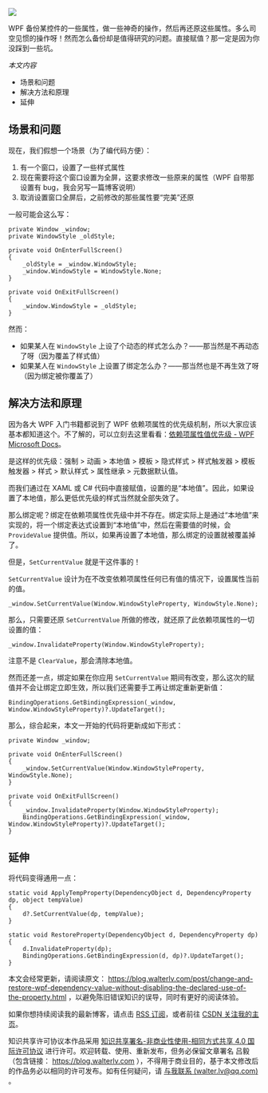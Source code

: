 ![](https://img1.lequ.co/2021/11/cover_02.jpeg)

WPF 备份某控件的一些属性，做一些神奇的操作，然后再还原这些属性。多么司空见惯的操作呀！然而怎么备份却是值得研究的问题。直接赋值？那一定是因为你没踩到一些坑。

*本文内容*
- 场景和问题
- 解决方法和原理
- 延伸

## 场景和问题

现在，我们假想一个场景（为了编代码方便）：

1. 有一个窗口，设置了一些样式属性
2. 现在需要将这个窗口设置为全屏，这要求修改一些原来的属性（WPF 自带那设置有 bug，我会另写一篇博客说明）
3. 取消设置窗口全屏后，之前修改的那些属性要“完美”还原

一般可能会这么写：

```
private Window _window;
private WindowStyle _oldStyle;

private void OnEnterFullScreen()
{
    _oldStyle = _window.WindowStyle;
    _window.WindowStyle = WindowStyle.None;
}

private void OnExitFullScreen()
{
    _window.WindowStyle = _oldStyle;
}
```

然而：

- 如果某人在 `WindowStyle` 上设了个动态的样式怎么办？——那当然是不再动态了呀（因为覆盖了样式值）
- 如果某人在 `WindowStyle` 上设置了绑定怎么办？——那当然也是不再生效了呀（因为绑定被你覆盖了）

## 解决方法和原理

因为各大 WPF 入门书籍都说到了 WPF 依赖项属性的优先级机制，所以大家应该基本都知道这个。不了解的，可以立刻去这里看看：[依赖项属性值优先级 - WPF	Microsoft Docs](https://docs.microsoft.com/zh-cn/dotnet/framework/wpf/advanced/dependency-property-value-precedence#dependency-property-setting-precedence-list)。

是这样的优先级：强制 > 动画 > 本地值 > 模板 > 隐式样式 > 样式触发器 > 模板触发器 > 样式 > 默认样式 > 属性继承 > 元数据默认值。

而我们通过在 XAML 或 C# 代码中直接赋值，设置的是“本地值”。因此，如果设置了本地值，那么更低优先级的样式当然就全部失效了。

那么绑定呢？绑定在依赖项属性优先级中并不存在。绑定实际上是通过“本地值”来实现的，将一个绑定表达式设置到“本地值”中，然后在需要值的时候，会 `ProvideValue` 提供值。所以，如果再设置了本地值，那么绑定的设置就被覆盖掉了。

但是，`SetCurrentValue` 就是干这件事的！

`SetCurrentValue` 设计为在不改变依赖项属性任何已有值的情况下，设置属性当前的值。

```
_window.SetCurrentValue(Window.WindowStyleProperty, WindowStyle.None);
```

那么，只需要还原 `SetCurrentValue` 所做的修改，就还原了此依赖项属性的一切设置的值：

```
_window.InvalidateProperty(Window.WindowStyleProperty);
```

注意不是 `ClearValue`，那会清除本地值。

然而还差一点，绑定如果在你应用 `SetCurrentValue` 期间有改变，那么这次的赋值并不会让绑定立即生效，所以我们还需要手工再让绑定重新更新值：

```
BindingOperations.GetBindingExpression(_window, Window.WindowStyleProperty)?.UpdateTarget();
```

那么，综合起来，本文一开始的代码将更新成如下形式：

```
private Window _window;

private void OnEnterFullScreen()
{
    _window.SetCurrentValue(Window.WindowStyleProperty, WindowStyle.None);
}

private void OnExitFullScreen()
{
    _window.InvalidateProperty(Window.WindowStyleProperty);
    BindingOperations.GetBindingExpression(_window, Window.WindowStyleProperty)?.UpdateTarget();
}
```

## 延伸

将代码变得通用一点：

```
static void ApplyTempProperty(DependencyObject d, DependencyProperty dp, object tempValue)
{
    d?.SetCurrentValue(dp, tempValue);
}

static void RestoreProperty(DependencyObject d, DependencyProperty dp)
{
    d.InvalidateProperty(dp);
    BindingOperations.GetBindingExpression(d, dp)?.UpdateTarget();
}
```

本文会经常更新，请阅读原文： https://blog.walterlv.com/post/change-and-restore-wpf-dependency-value-without-disabling-the-declared-use-of-the-property.html ，以避免陈旧错误知识的误导，同时有更好的阅读体验。

如果你想持续阅读我的最新博客，请点击 [RSS 订阅](https://blog.walterlv.com/feed.xml)，或者前往 [CSDN 关注我的主页](https://walterlv.blog.csdn.net/)。

知识共享许可协议本作品采用 [知识共享署名-非商业性使用-相同方式共享 4.0 国际许可协议](https://creativecommons.org/licenses/by-nc-sa/4.0/) 进行许可。欢迎转载、使用、重新发布，但务必保留文章署名 吕毅 （包含链接： https://blog.walterlv.com ），不得用于商业目的，基于本文修改后的作品务必以相同的许可发布。如有任何疑问，请 [与我联系 (walter.lv@qq.com)](mailto:walter.lv@qq.com) 。